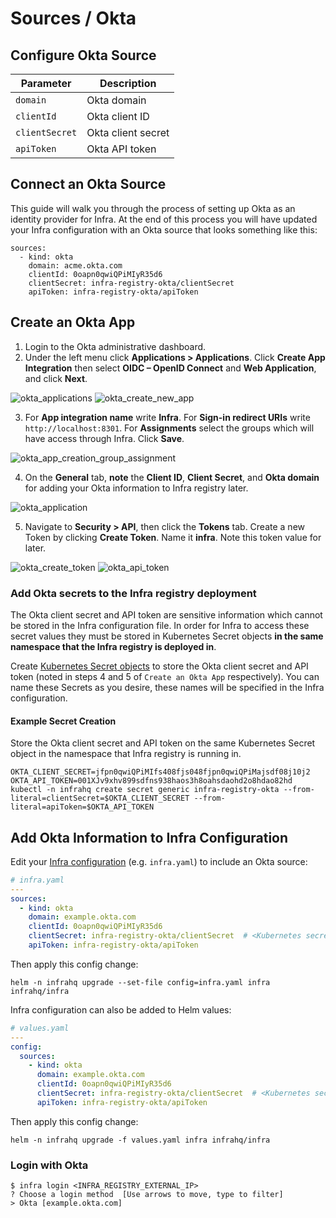 # Sources / Okta

## Configure Okta Source

| Parameter      | Description                                  |
|----------------|----------------------------------------------|
| `domain`       | Okta domain                                  |
| `clientId`     | Okta client ID                               |
| `clientSecret` | Okta client secret                           |
| `apiToken`     | Okta API token                               |

## Connect an Okta Source

This guide will walk you through the process of setting up Okta as an identity provider for Infra. At the end of this process you will have updated your Infra configuration with an Okta source that looks something like this:

```
sources:
  - kind: okta
    domain: acme.okta.com
    clientId: 0oapn0qwiQPiMIyR35d6
    clientSecret: infra-registry-okta/clientSecret
    apiToken: infra-registry-okta/apiToken
```

## Create an Okta App

1. Login to the Okta administrative dashboard.
2. Under the left menu click **Applications > Applications**. Click **Create App Integration** then select **OIDC – OpenID Connect** and **Web Application**, and click **Next**.

![okta_applications](https://user-images.githubusercontent.com/5853428/124651126-67c9e780-de4f-11eb-98bd-def34bea95fd.png)
![okta_create_new_app](https://user-images.githubusercontent.com/5853428/124651919-60efa480-de50-11eb-9cb8-226f1c225191.png)

3. For **App integration name** write **Infra**. For **Sign-in redirect URIs** write `http://localhost:8301`. For **Assignments** select the groups which will have access through Infra. Click **Save**.

![okta_app_creation_group_assignment](https://user-images.githubusercontent.com/5853428/130118354-b7ebeee7-4b7b-41cf-a022-ad165fa6f5db.png)


4. On the **General** tab, **note** the **Client ID**, **Client Secret**, and **Okta domain** for adding your Okta information to Infra registry later.

![okta_application](https://user-images.githubusercontent.com/5853428/125355241-a3febb80-e319-11eb-8fc6-84df2509f621.png)

5. Navigate to **Security > API**, then click the **Tokens** tab. Create a new Token by clicking **Create Token**. Name it **infra**. Note this token value for later.

![okta_create_token](https://user-images.githubusercontent.com/5853428/124652451-0276f600-de51-11eb-9d22-92262de76371.png)
![okta_api_token](https://user-images.githubusercontent.com/5853428/124652864-787b5d00-de51-11eb-81d8-e503babfdbca.png)

### Add Okta secrets to the Infra registry deployment
The Okta client secret and API token are sensitive information which cannot be stored in the Infra configuration file. In order for Infra to access these secret values they must be stored in Kubernetes Secret objects **in the same namespace that the Infra registry is deployed in**.

Create [Kubernetes Secret objects](https://kubernetes.io/docs/tasks/configmap-secret/) to store the Okta client secret and API token (noted in steps 4 and 5 of `Create an Okta App` respectively). You can name these Secrets as you desire, these names will be specified in the Infra configuration.

#### Example Secret Creation
Store the Okta client secret and API token on the same Kubernetes Secret object in the namespace that Infra registry is running in.
```
OKTA_CLIENT_SECRET=jfpn0qwiQPiMIfs408fjs048fjpn0qwiQPiMajsdf08j10j2
OKTA_API_TOKEN=001XJv9xhv899sdfns938haos3h8oahsdaohd2o8hdao82hd
kubectl -n infrahq create secret generic infra-registry-okta --from-literal=clientSecret=$OKTA_CLIENT_SECRET --from-literal=apiToken=$OKTA_API_TOKEN
```

## Add Okta Information to Infra Configuration

Edit your [Infra configuration](./configuration.md) (e.g. `infra.yaml`) to include an Okta source:

```yaml
# infra.yaml
---
sources:
  - kind: okta
    domain: example.okta.com
    clientId: 0oapn0qwiQPiMIyR35d6
    clientSecret: infra-registry-okta/clientSecret  # <Kubernetes secret object>/<secret name>
    apiToken: infra-registry-okta/apiToken
```

Then apply this config change:

```
helm -n infrahq upgrade --set-file config=infra.yaml infra infrahq/infra
```

Infra configuration can also be added to Helm values:

```yaml
# values.yaml
---
config:
  sources:
    - kind: okta
      domain: example.okta.com
      clientId: 0oapn0qwiQPiMIyR35d6
      clientSecret: infra-registry-okta/clientSecret  # <Kubernetes secret object>/<secret name>
      apiToken: infra-registry-okta/apiToken
```

Then apply this config change:

```
helm -n infrahq upgrade -f values.yaml infra infrahq/infra
```

### Login with Okta

```
$ infra login <INFRA_REGISTRY_EXTERNAL_IP>
? Choose a login method  [Use arrows to move, type to filter]
> Okta [example.okta.com]
```
